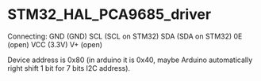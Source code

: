 # STM32_HAL_PCA9685_driver


Connecting: GND (GND)
            SCL (SCL on STM32)
            SDA (SDA on STM32)
            0E (open)
            VCC (3.3V)
            V+ (open)
            
            
Device address is 0x80 (in arduino it is 0x40, maybe Arduino automatically right shift 1 bit for 7 bits I2C address).
